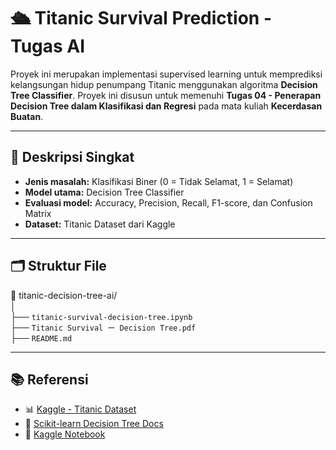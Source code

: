 # 🛳️ Titanic Survival Prediction - Tugas AI

Proyek ini merupakan implementasi supervised learning untuk memprediksi kelangsungan hidup penumpang Titanic menggunakan algoritma **Decision Tree Classifier**. Proyek ini disusun untuk memenuhi **Tugas 04 - Penerapan Decision Tree dalam Klasifikasi dan Regresi** pada mata kuliah **Kecerdasan Buatan**.

---

## 🧠 Deskripsi Singkat

- **Jenis masalah:** Klasifikasi Biner (0 = Tidak Selamat, 1 = Selamat)  
- **Model utama:** Decision Tree Classifier  
- **Evaluasi model:** Accuracy, Precision, Recall, F1-score, dan Confusion Matrix  
- **Dataset:** Titanic Dataset dari Kaggle  

---

## 🗂️ Struktur File

📁 titanic-decision-tree-ai/  
│  
├── `titanic-survival-decision-tree.ipynb`  
├── `Titanic Survival ー Decision Tree.pdf`   
├── `README.md` 

---

## 📚 Referensi

- 📊 [Kaggle - Titanic Dataset](https://www.kaggle.com/c/titanic/data)  
- 📘 [Scikit-learn Decision Tree Docs](https://scikit-learn.org/stable/modules/tree.html)  
- 🧪 [Kaggle Notebook](https://www.kaggle.com/code/nandaaliad/titanic-survival-decision-tree/edit)

